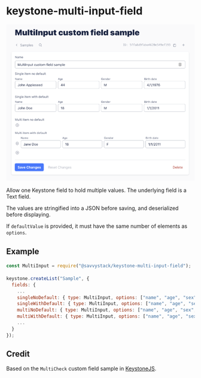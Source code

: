 # keystone-multi-input-field

![Image of Yaktocat](docs/screenshot1.png)

Allow one Keystone field to hold multiple values. The underlying field is a Text field. 

The values are stringified into a JSON before saving, and deserialized before displaying.

If `defaultValue` is provided, it must have the same number of elements as `options`.

## Example

```javascript
const MultiInput = require("@savvystack/keystone-multi-input-field");

keystone.createList("Sample", {
  fields: {
    ...
    singleNoDefault: { type: MultiInput, options: ["name", "age", "sex", "birthDate"] },
    singleWithDefault: { type: MultiInput, options: ["name", "age", "sex", "birthDate"], defaultValue: ["default", 18, "M", "1/1/2011"] },
    multiNoDefault: { type: MultiInput, options: ["name", "age", "sex", "birthDate"], multi: true },
    multiWithDefault: { type: MultiInput, options: ["name", "age", "sex", "birthDate"], multi: true, defaultValue: ["default", 18, "M", "1/1/2011"] },
    ...
  }
});

```

## Credit
Based on the `MultiCheck` custom field sample in [KeystoneJS](https://www.keystonejs.com).